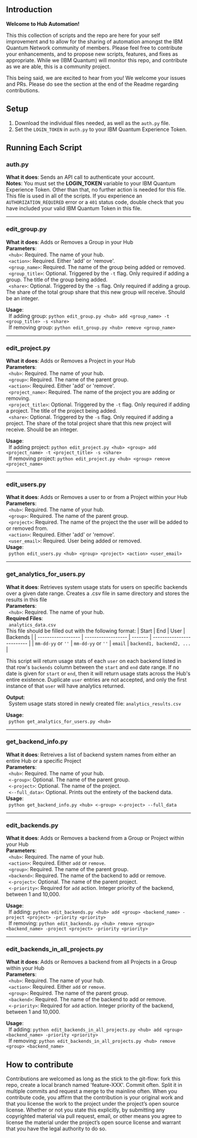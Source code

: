 ## Introduction

**Welcome to Hub Automation!**

This this collection of scripts and the repo are here for your self improvement and to allow for the sharing of automation amongst the IBM Quantum Network community of members. Please feel free to contribute your enhancements, and to propose new scripts, features, and fixes as appropriate.  While we (IBM Quantum) will monitor this repo, and contribute as we are able, this is a community project. 

This being said, we are excited to hear from you! We welcome your issues and PRs. Please do see the section at the end of the Readme regarding contributions.


## Setup
1. Download the individual files needed, as well as the `auth.py` file.
2. Set the `LOGIN_TOKEN` in `auth.py` to your IBM Quantum Experience Token. 

## Running Each Script

### auth.py
**What it does**: Sends an API call to authenticate your account.</br>
**Notes**: You must set the **LOGIN_TOKEN** variable to your IBM Quantum Experience Token. 
Other than that, no further action is needed for this file. This file is used in all of the scripts.
If you experience an `AUTHORIZATION_REQUIRED` error or a `401` status code, double check that you have included your valid IBM Quantum Token in this file.

-----

### edit_group.py
**What it does**: Adds or Removes a Group in your Hub</br>
**Parameters**:</br>
&ensp;`<hub>`: Required. The name of your hub.</br>
&ensp;`<action>`: Required. Either 'add' or 'remove'.</br>
&ensp;`<group_name>`: Required. The name of the group being added or removed.</br>
&ensp;`<group_title>`: Optional. Triggered by the `-t` flag. Only required if adding a group. The title of the group being added.</br>
&ensp;`<share>`: Optional. Triggered by the `-s` flag. Only required if adding a group. The share of the total group share that this new group will receive. Should be an integer.</br>

**Usage**:</br>
&ensp;If adding group: `python edit_group.py <hub> add <group_name> -t <group_title> -s <share>`</br>
&ensp;If removing group: `python edit_group.py <hub> remove <group_name>`</br>

-----

### edit_project.py
**What it does**: Adds or Removes a Project in your Hub</br>
**Parameters**:</br>
&ensp;`<hub>`: Required. The name of your hub.</br>
&ensp;`<group>`: Required. The name of the parent group.</br>
&ensp;`<action>`: Required. Either 'add' or 'remove'.</br>
&ensp;`<project_name>`: Required. The name of the project you are adding or removing.</br>
&ensp;`<project_title>`: Optional. Triggered by the `-t` flag. Only required if adding a project. The title of the project being added.</br>
&ensp;`<share>`: Optional. Triggered by the `-s` flag. Only required if adding a project. The share of the total project share that this new project will receive. Should be an integer.</br>

**Usage**:</br>
&ensp;If adding project: `python edit_project.py <hub> <group> add <project_name> -t <project_title> -s <share>` </br>
&ensp;If removing project: `python edit_project.py <hub> <group> remove <project_name>`

-----

### edit_users.py
**What it does**: Adds or Removes a user to or from a Project within your Hub</br>
**Parameters**:</br>
&ensp;`<hub>`: Required. The name of your hub.</br>
&ensp;`<group>`: Required. The name of the parent group.</br>
&ensp;`<project>`: Required. The name of the project the the user will be added to or removed from.</br>
&ensp;`<action>`: Required. Either 'add' or 'remove'.</br>
&ensp;`<user_email>`: Required. User being added or removed.</br>
**Usage**:</br>
&ensp;`python edit_users.py <hub> <group> <project> <action> <user_email>`

-----

### get_analytics_for_users.py
**What it does**: Retrieves system usage stats for users on specific backends over a given date range. Creates a .csv file in same directory and stores the results in this file</br>
**Parameters**:</br>
&ensp;`<hub>`: Required. The name of your hub.</br>
**Required Files**:</br>
&ensp;`analytics_data.csv`</br>
This file should be filled out with the following format:
| Start              | End                | User    | Backends                  |
| ------------------ | ------------------ | ------- | ------------------------- |
| `mm-dd-yy` or `''` | `mm-dd-yy` or `''` | `email` | `backend1, backend2, ...` |

This script will return usage stats of each `user` on each backend listed in that row's `backends` column between the `start` and `end` date range. 
If no date is given for `start` or `end`, then it will return usage stats across the Hub's entire existence.
Duplicate `user` entries are not accepted, and only the first instance of that `user` will have analytics returned.
 
**Output**:</br>
&ensp;System usage stats stored in newly created file: `analytics_results.csv`

**Usage**:</br>
&ensp;`python get_analytics_for_users.py <hub>`

-----

### get_backend_info.py
**What it does**: Retreives a list of backend system names from either an entire Hub or a specific Project</br>
**Parameters**:</br>
&ensp;`<hub>`: Required. The name of your hub.</br>
&ensp;`<-group>`: Optional. The name of the parent group.</br>
&ensp;`<-project>`: Optional. The name of the project.</br>
&ensp;`<--full_data>`: Optional. Prints out the entirety of the backend data.</br>
**Usage**:</br>
&ensp;`python get_backend_info.py <hub> <-group> <-project> --full_data`

-----

### edit_backends.py
**What it does**: Adds or Removes a backend from a Group or Project within your Hub</br>
**Parameters**:</br>
&ensp;`<hub>`: Required. The name of your hub.</br>
&ensp;`<action>`: Required. Either `add` or `remove`.</br>
&ensp;`<group>`: Required. The name of the parent group.</br>
&ensp;`<backend>`: Required. The name of the backend to add or remove.</br>
&ensp;`<-project>`: Optional. The name of the parent project.</br>
&ensp;`<-priority>`: Required for `add` action. Integer priority of the backend, between 1 and 10,000.</br>

**Usage**:</br>
&ensp;If adding: `python edit_backends.py <hub> add <group> <backend_name> -project <project> -priority <priority>`</br>
&ensp;If removing: `python edit_backends.py <hub> remove <group> <backend_name> -project <project> -priority <priority>`

-----

### edit_backends_in_all_projects.py
**What it does**: Adds or Removes a backend from all Projects in a Group within your Hub</br>
**Parameters**:</br>
&ensp;`<hub>`: Required. The name of your hub.</br>
&ensp;`<action>`: Required. Either `add` or `remove`.</br>
&ensp;`<group>`: Required. The name of the parent group.</br>
&ensp;`<backend>`: Required. The name of the backend to add or remove.</br>
&ensp;`<-priority>`: Required for `add` action. Integer priority of the backend, between 1 and 10,000.</br>

**Usage**:</br>
&ensp;If adding: `python edit_backends_in_all_projects.py <hub> add <group> <backend_name> -priority <priority>`</br>
&ensp;If removing: `python edit_backends_in_all_projects.py <hub> remove <group> <backend_name>`

## How to contribute

Contributions are welcomed as long as the stick to the git-flow: fork this repo, create a local branch named 'feature-XXX'. Commit often. Split it in multiple commits and request a merge to the mainline often. When you contribute code, you affirm that the contribution is your original work and that you license the work to the project under the project’s open source license. Whether or not you state this explicitly, by submitting any copyrighted material via pull request, email, or other means you agree to license the material under the project’s open source license and warrant that you have the legal authority to do so.
